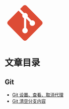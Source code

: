 <svg xmlns="http://www.w3.org/2000/svg" width="128" height="128" viewBox="0 0 32 32"><title>file_type_git</title><path d="M29.472,14.753,17.247,2.528a1.8,1.8,0,0,0-2.55,0L12.158,5.067l3.22,3.22a2.141,2.141,0,0,1,2.712,2.73l3.1,3.1a2.143,2.143,0,1,1-1.285,1.21l-2.895-2.895v7.617a2.141,2.141,0,1,1-1.764-.062V12.3a2.146,2.146,0,0,1-1.165-2.814L10.911,6.314,2.528,14.7a1.8,1.8,0,0,0,0,2.551L14.753,29.472a1.8,1.8,0,0,0,2.55,0L29.472,17.3a1.8,1.8,0,0,0,0-2.551" style="fill:#dd4c35"/><path d="M12.158,5.067l3.22,3.22a2.141,2.141,0,0,1,2.712,2.73l3.1,3.1a2.143,2.143,0,1,1-1.285,1.21l-2.895-2.895v7.617a2.141,2.141,0,1,1-1.764-.062V12.3a2.146,2.146,0,0,1-1.165-2.814L10.911,6.314" style="fill:#fff"/></svg>

# 文章目录

## Git

- [Git 设置、查看、取消代理](/articles/git/git-set-view-cancel-proxy.md)
- [Git 清空分支内容](/articles/git/git-clear-branch-content.md)
